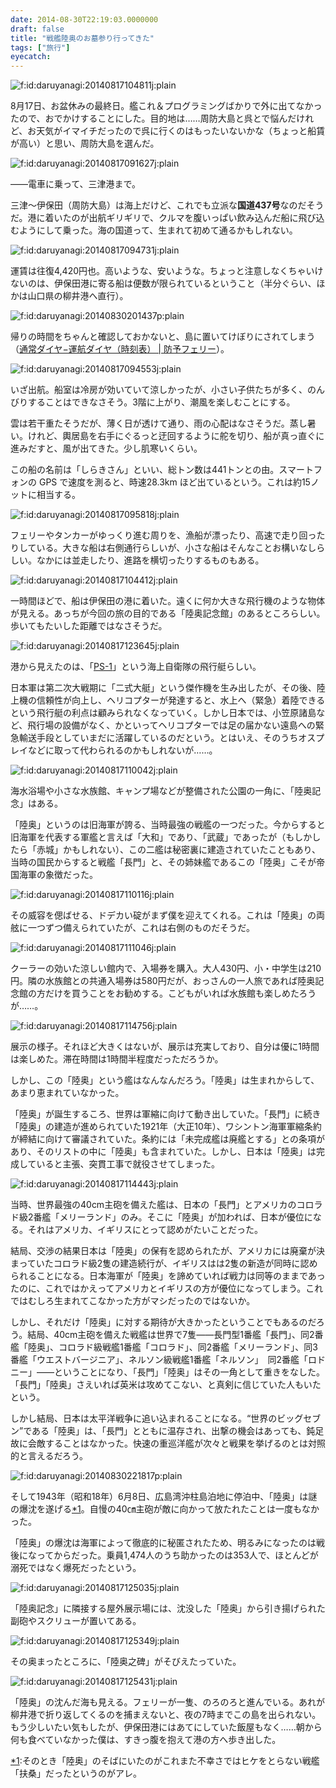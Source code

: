 ```yaml
---
date: 2014-08-30T22:19:03.0000000
draft: false
title: "戦艦陸奥のお墓参り行ってきた"
tags: ["旅行"]
eyecatch: 
---
```

<p><span itemscope itemtype="http://schema.org/Photograph"><img src="20140817104811.jpg" alt="f:id:daruyanagi:20140817104811j:plain" title="f:id:daruyanagi:20140817104811j:plain" class="hatena-fotolife" itemprop="image"></span></p><p>8月17日、お盆休みの最終日。艦これ＆プログラミングばかりで外に出てなかったので、おでかけすることにした。目的地は……周防大島と呉とで悩んだけれど、お天気がイマイチだったので呉に行くのはもったいないかな（ちょっと船賃が高い）と思い、周防大島を選んだ。</p><p><span itemscope itemtype="http://schema.org/Photograph"><img src="20140817091627.jpg" alt="f:id:daruyanagi:20140817091627j:plain" title="f:id:daruyanagi:20140817091627j:plain" class="hatena-fotolife" itemprop="image"></span></p><p>――電車に乗って、三津港まで。</p><p>三津～伊保田（周防大島）は海上だけど、これでも立派な<b>国道437号</b>なのだそうだ。港に着いたのが出航ギリギリで、クルマを腹いっぱい飲み込んだ船に飛び込むようにして乗った。海の国道って、生まれて初めて通るかもしれない。</p><p><span itemscope itemtype="http://schema.org/Photograph"><img src="20140817094731.jpg" alt="f:id:daruyanagi:20140817094731j:plain" title="f:id:daruyanagi:20140817094731j:plain" class="hatena-fotolife" itemprop="image"></span></p><p>運賃は往復4,420円也。高いような、安いような。ちょっと注意しなくちゃいけないのは、伊保田港に寄る船は便数が限られているということ（半分ぐらい、ほかは山口県の柳井港へ直行）。</p><p><span itemscope itemtype="http://schema.org/Photograph"><img src="20140830201437.png" alt="f:id:daruyanagi:20140830201437p:plain" title="f:id:daruyanagi:20140830201437p:plain" class="hatena-fotolife" itemprop="image"></span></p><p>帰りの時間をちゃんと確認しておかないと、島に置いてけぼりにされてしまう（<a href="http://www.boyoferry.co.jp/c_timetable.html">&#x901A;&#x5E38;&#x30C0;&#x30A4;&#x30E4;&minus;&#x904B;&#x822A;&#x30C0;&#x30A4;&#x30E4;&#xFF08;&#x6642;&#x523B;&#x8868;&#xFF09; | &#x9632;&#x4E88;&#x30D5;&#x30A7;&#x30EA;&#x30FC;</a>）。</p><p><span itemscope itemtype="http://schema.org/Photograph"><img src="20140817094553.jpg" alt="f:id:daruyanagi:20140817094553j:plain" title="f:id:daruyanagi:20140817094553j:plain" class="hatena-fotolife" itemprop="image"></span></p><p>いざ出航。船室は冷房が効いていて涼しかったが、小さい子供たちが多く、のんびりすることはできなさそう。3階に上がり、潮風を楽しむことにする。</p><p>雲は若干重たそうだが、薄く日が透けて通り、雨の心配はなさそうだ。蒸し暑い。けれど、輿居島を右手にぐるっと迂回するように舵を切り、船が真っ直ぐに進みだすと、風が出てきた。少し肌寒いくらい。</p><p>この船の名前は「しらきさん」といい、総トン数は441トンとの由。スマートフォンの GPS で速度を測ると、時速28.3km ほど出ているという。これは約15ノットに相当する。</p><p><span itemscope itemtype="http://schema.org/Photograph"><img src="20140817095818.jpg" alt="f:id:daruyanagi:20140817095818j:plain" title="f:id:daruyanagi:20140817095818j:plain" class="hatena-fotolife" itemprop="image"></span></p><p>フェリーやタンカーがゆっくり進む周りを、漁船が漂ったり、高速で走り回ったりしている。大きな船は右側通行らしいが、小さな船はそんなことお構いなしらしい。なかには並走したり、進路を横切ったりするものもある。</p><p><span itemscope itemtype="http://schema.org/Photograph"><img src="20140817104412.jpg" alt="f:id:daruyanagi:20140817104412j:plain" title="f:id:daruyanagi:20140817104412j:plain" class="hatena-fotolife" itemprop="image"></span></p><p>一時間ほどで、船は伊保田の港に着いた。遠くに何か大きな飛行機のような物体が見える。あっちが今回の旅の目的である「陸奥記念館」のあるところらしい。歩いてもたいした距離ではなさそうだ。</p><p><span itemscope itemtype="http://schema.org/Photograph"><img src="20140817123645.jpg" alt="f:id:daruyanagi:20140817123645j:plain" title="f:id:daruyanagi:20140817123645j:plain" class="hatena-fotolife" itemprop="image"></span></p><p>港から見えたのは、「<a href="http://ja.wikipedia.org/wiki/PS-1">PS-1</a>」という海上自衛隊の飛行艇らしい。</p><p>日本軍は第二次大戦期に「二式大艇」という傑作機を生み出したが、その後、陸上機の信頼性が向上し、ヘリコプターが発達すると、水上へ（緊急）着陸できるという飛行艇の利点は顧みられなくなっていく。しかし日本では、小笠原諸島など、飛行場の設備がなく、かといってヘリコプターでは足の届かない遠島への緊急輸送手段としていまだに活躍しているのだという。とはいえ、そのうちオスプレイなどに取って代わられるのかもしれないが……。</p><p><span itemscope itemtype="http://schema.org/Photograph"><img src="20140817110042.jpg" alt="f:id:daruyanagi:20140817110042j:plain" title="f:id:daruyanagi:20140817110042j:plain" class="hatena-fotolife" itemprop="image"></span></p><p>海水浴場や小さな水族館、キャンプ場などが整備された公園の一角に、「陸奥記念」はある。</p><p>「陸奥」というのは旧海軍が誇る、当時最強の戦艦の一つだった。今からすると旧海軍を代表する軍艦と言えば「大和」であり、「武蔵」であったが（もしかしたら「赤城」かもしれない）、この二艦は秘密裏に建造されていたこともあり、当時の国民からすると戦艦「長門」と、その姉妹艦であるこの「陸奥」こそが帝国海軍の象徴だった。</p><p><span itemscope itemtype="http://schema.org/Photograph"><img src="20140817110116.jpg" alt="f:id:daruyanagi:20140817110116j:plain" title="f:id:daruyanagi:20140817110116j:plain" class="hatena-fotolife" itemprop="image"></span></p><p>その威容を偲ばせる、ドデカい碇がまず僕を迎えてくれる。これは「陸奥」の両舷に一つずつ備えられていたが、これは右側のものだそうだ。</p><p><span itemscope itemtype="http://schema.org/Photograph"><img src="20140817111046.jpg" alt="f:id:daruyanagi:20140817111046j:plain" title="f:id:daruyanagi:20140817111046j:plain" class="hatena-fotolife" itemprop="image"></span></p><p>クーラーの効いた涼しい館内で、入場券を購入。大人430円、小・中学生は210円。隣の水族館との共通入場券は580円だが、おっさんの一人旅であれば陸奥記念館の方だけを買うことをお勧めする。こどもがいれば水族館も楽しめたろうが……。</p><p><span itemscope itemtype="http://schema.org/Photograph"><img src="20140817114756.jpg" alt="f:id:daruyanagi:20140817114756j:plain" title="f:id:daruyanagi:20140817114756j:plain" class="hatena-fotolife" itemprop="image"></span></p><p>展示の様子。それほど大きくはないが、展示は充実しており、自分は優に1時間は楽しめた。滞在時間は1時間半程度だっただろうか。</p><p>しかし、この「陸奥」という艦はなんなんだろう。「陸奥」は生まれからして、あまり恵まれていなかった。</p><p>「陸奥」が誕生するころ、世界は軍縮に向けて動き出していた。「長門」に続き「陸奥」の建造が進められていた1921年（大正10年）、ワシントン海軍軍縮条約が締結に向けて審議されていた。条約には「未完成艦は廃艦とする」との条項があり、そのリストの中に「陸奥」も含まれていた。しかし、日本は「陸奥」は完成していると主張、突貫工事で就役させてしまった。</p><p><span itemscope itemtype="http://schema.org/Photograph"><img src="20140817114443.jpg" alt="f:id:daruyanagi:20140817114443j:plain" title="f:id:daruyanagi:20140817114443j:plain" class="hatena-fotolife" itemprop="image"></span></p><p>当時、世界最強の40cm主砲を備えた艦は、日本の「長門」とアメリカのコロラド級2番艦「メリーランド」のみ。そこに「陸奥」が加われば、日本が優位になる。それはアメリカ、イギリスにとって認めがたいことだった。</p><p>結局、交渉の結果日本は「陸奥」の保有を認められたが、アメリカには廃棄が決まっていたコロラド級2隻の建造続行が、イギリスはは2隻の新造が同時に認められることになる。日本海軍が「陸奥」を諦めていれば戦力は同等のままであったのに、これではかえってアメリカとイギリスの方が優位になってしまう。これではむしろ生まれてこなかった方がマシだったのではないか。</p><p>しかし、それだけ「陸奥」に対する期待が大きかったということでもあるのだろう。結局、40cm主砲を備えた戦艦は世界で7隻――長門型1番艦「長門」、同2番艦「陸奥」、コロラド級戦艦1番艦「コロラド」、同2番艦「メリーランド」、同3番艦「ウエストバージニア」、ネルソン級戦艦1番艦「ネルソン」　同2番艦「ロドニー」――ということになり、「長門」「陸奥」はその一角として重きをなした。「長門」「陸奥」さえいれば英米は攻めてこない、と真剣に信じていた人もいたという。</p><p>しかし結局、日本は太平洋戦争に追い込まれることになる。“世界のビッグセブン”である「陸奥」は、「長門」とともに温存され、出撃の機会はあっても、鈍足故に会敵することはなかった。快速の重巡洋艦が次々と戦果を挙げるのとは対照的と言えるだろう。</p><p><span itemscope itemtype="http://schema.org/Photograph"><img src="20140830221817.png" alt="f:id:daruyanagi:20140830221817p:plain" title="f:id:daruyanagi:20140830221817p:plain" class="hatena-fotolife" itemprop="image"></span></p><p>そして1943年（昭和18年）6月8日、広島湾沖柱島泊地に停泊中、「陸奥」は謎の爆沈を遂げる<a href="#f-b1200c52" name="fn-b1200c52" title="そのとき「陸奥」のそばにいたのがこれまた不幸さではヒケをとらない戦艦「扶桑」だったというのがアレ。">*1</a>。自慢の40㎝主砲が敵に向かって放たれたことは一度もなかった。</p><p>「陸奥」の爆沈は海軍によって徹底的に秘匿されたため、明るみになったのは戦後になってからだった。乗員1,474人のうち助かったのは353人で、ほとんどが溺死ではなく爆死だったという。</p><p><span itemscope itemtype="http://schema.org/Photograph"><img src="20140817125035.jpg" alt="f:id:daruyanagi:20140817125035j:plain" title="f:id:daruyanagi:20140817125035j:plain" class="hatena-fotolife" itemprop="image"></span></p><p>「陸奥記念」に隣接する屋外展示場には、沈没した「陸奥」から引き揚げられた副砲やスクリューが置いてある。</p><p><span itemscope itemtype="http://schema.org/Photograph"><img src="20140817125349.jpg" alt="f:id:daruyanagi:20140817125349j:plain" title="f:id:daruyanagi:20140817125349j:plain" class="hatena-fotolife" itemprop="image"></span></p><p>その奥まったところに、「陸奥之碑」がそびえたっていた。</p><p><span itemscope itemtype="http://schema.org/Photograph"><img src="20140817125431.jpg" alt="f:id:daruyanagi:20140817125431j:plain" title="f:id:daruyanagi:20140817125431j:plain" class="hatena-fotolife" itemprop="image"></span></p><p>「陸奥」の沈んだ海も見える。フェリーが一隻、のろのろと進んでいる。あれが柳井港で折り返してくるのを捕まえないと、夜の7時までこの島を出られない。もう少しいたい気もしたが、伊保田港にはあてにしていた飯屋もなく……朝から何も食べていなかった僕は、すきっ腹を抱えて港の方へ歩き出した。</p>
<div class="footnote">
<p class="footnote"><a href="#fn-b1200c52" name="f-b1200c52" class="footnote-number">*1</a><span class="footnote-delimiter">:</span><span class="footnote-text">そのとき「陸奥」のそばにいたのがこれまた不幸さではヒケをとらない戦艦「扶桑」だったというのがアレ。</span></p>
</div>